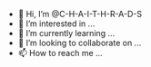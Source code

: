 - 👋 Hi, I’m @C-H-A-I-T-H-R-A-D-S
- 👀 I’m interested in ...
- 🌱 I’m currently learning ...
- 💞️ I’m looking to collaborate on ...
- 📫 How to reach me ...

<!---
C-H-A-I-T-H-R-A-D-S/C-H-A-I-T-H-R-A-D-S is a ✨ special ✨ repository because its `README.md` (this file) appears on your GitHub profile.
You can click the Preview link to take a look at your changes.
--->
